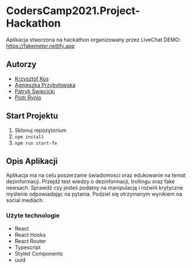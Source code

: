 # CodersCamp2021.Project-Hackathon

Aplikacja stworzona na hackathon organizowany przez LiveChat
DEMO: https://fakemeter.netlify.app

## Autorzy

- [Krzysztof Kos](https://github.com/Kosik33i6)
- [Agnieszka Przybyłowska](https://github.com/APrzybylowska)
- [Patryk Święcicki](https://github.com/PSwiecicki)
- [Piotr Rynio](https://github.com/PiotrRynio)

## Start Projektu
1. Sklonuj repozytorium
2. `npm install`
3. `npm run start-fe`

## Opis Aplikacji
Aplikacja ma na celu poszerzanie świadomosci oraz edukowanie na temat dezinformacji. Przejdź test wiedzy o dezinformacji, trollingu oraz fake newsach. Sprawdź czy jesteś podatny na manipulację i rozwiń krytyczne myślenie odpowiadając na pytania. Podziel się otrzymanym wynikiem na social mediach.

### Użyte technologie

- React
- React Hooks
- React Router
- Typescript
- Styled Components
- uuid
